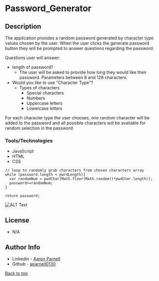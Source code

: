 # Password_Generator

## Description

The application provides a random password generated by character type values chosen by the user. When the user clicks the generate password button they will be prompted to answer questions regarding the password.

Questions user will answer:

- length of password?
    - The user will be asked to provide how long they would like their password. Parameters between 8 and 128 characters.
- Would you like to use "Character Type"?
    - Types of characters
        - Special characters
        - Numbers
        - Uppercase letters
        - Lowercase letters

For each character type the user chooses, one random character will be added to the password and all possible characters will be available for random selection in the password.

### Tools/Technologies
- JavaScript
- HTML
- CSS


```JS
// loop to randomly grab characters from chosen characters array
while (password.length < pwrdLength){
  var randomNum = pwdChar[Math.floor(Math.random()*pwdChar.length)];
  password+=randomNum;
}

return password;

```

![ALT Text](assets/passworgGen.gif)

## License
- N/A 

## Author Info
- Linkedin - [Aaron Parnell](https://www.linkedin.com/in/aaron-parnell-1ab4661b3/)
- Github - [aparnell0130](https://github.com/aparnell0130)

[Back to top](#Password_Generator)

